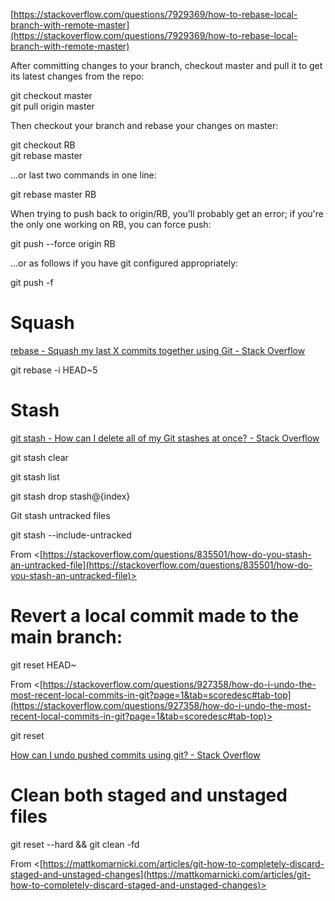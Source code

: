 [https://stackoverflow.com/questions/7929369/how-to-rebase-local-branch-with-remote-master](https://stackoverflow.com/questions/7929369/how-to-rebase-local-branch-with-remote-master)

After committing changes to your branch, checkout master and pull it to get its latest changes from the repo:

git checkout master  
git pull origin master

Then checkout your branch and rebase your changes on master:

git checkout RB  
git rebase master

...or last two commands in one line:

git rebase master RB

When trying to push back to origin/RB, you'll probably get an error; if you're the only one working on RB, you can force push:

git push --force origin RB

...or as follows if you have git configured appropriately:

git push -f

# Squash

[rebase - Squash my last X commits together using Git - Stack Overflow](https://stackoverflow.com/questions/5189560/squash-my-last-x-commits-together-using-git)

git rebase -i HEAD~5

# Stash

[git stash - How can I delete all of my Git stashes at once? - Stack Overflow](https://stackoverflow.com/questions/11369375/how-can-i-delete-all-of-my-git-stashes-at-once)

git stash clear

git stash list

git stash drop stash@{index}

Git stash untracked files

git stash --include-untracked

From <[https://stackoverflow.com/questions/835501/how-do-you-stash-an-untracked-file](https://stackoverflow.com/questions/835501/how-do-you-stash-an-untracked-file)>

# Revert a local commit made to the main branch:

git reset HEAD~   

From <[https://stackoverflow.com/questions/927358/how-do-i-undo-the-most-recent-local-commits-in-git?page=1&tab=scoredesc#tab-top](https://stackoverflow.com/questions/927358/how-do-i-undo-the-most-recent-local-commits-in-git?page=1&tab=scoredesc#tab-top)>

git reset <previous label or sha1>

[How can I undo pushed commits using git? - Stack Overflow](https://stackoverflow.com/questions/22682870/how-can-i-undo-pushed-commits-using-git)

# Clean both staged and unstaged files

git reset --hard && git clean -fd

From <[https://mattkomarnicki.com/articles/git-how-to-completely-discard-staged-and-unstaged-changes](https://mattkomarnicki.com/articles/git-how-to-completely-discard-staged-and-unstaged-changes)>